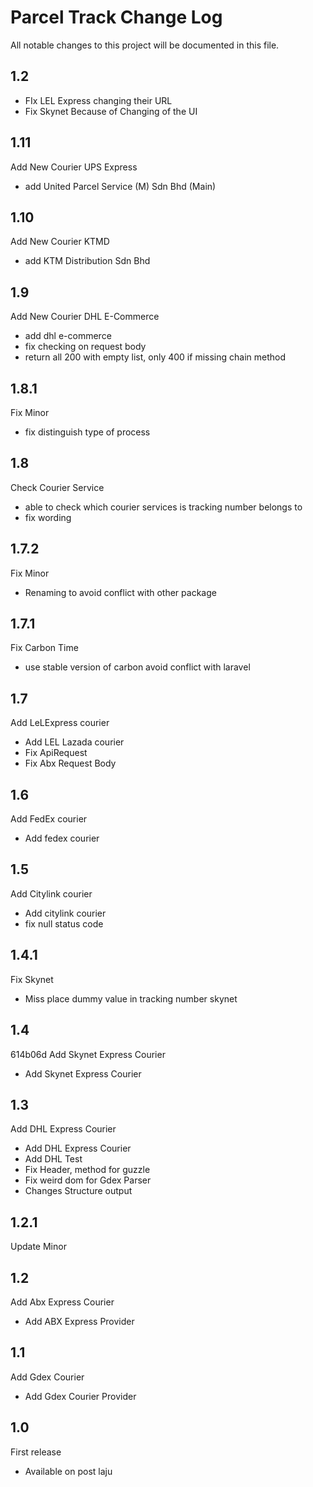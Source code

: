 # Parcel Track Change Log

All notable changes to this project will be documented in this file.

## 1.2
- FIx LEL Express changing their URL
- Fix Skynet Because of Changing of the UI

## 1.11
Add New Courier UPS Express
- add United Parcel Service (M) Sdn Bhd (Main)

## 1.10
Add New Courier KTMD
- add KTM Distribution Sdn Bhd

## 1.9
Add New Courier DHL E-Commerce
- add dhl e-commerce
- fix checking on request body
- return all 200 with empty list, only 400 if missing chain method

## 1.8.1
Fix Minor
- fix distinguish type of process

## 1.8
Check Courier Service
- able to check which courier services is tracking number belongs to
- fix wording

## 1.7.2
Fix Minor
- Renaming to avoid conflict with other package

## 1.7.1
Fix Carbon Time
- use stable version of carbon avoid conflict with laravel

## 1.7
Add LeLExpress courier

- Add LEL Lazada courier
- Fix ApiRequest
- Fix Abx Request Body

## 1.6
Add FedEx courier

- Add fedex courier

## 1.5
Add Citylink courier

- Add citylink courier
- fix null status code
 
## 1.4.1
Fix Skynet
- Miss place dummy value in tracking number skynet
 
 
## 1.4
 614b06d
Add Skynet Express Courier
- Add Skynet Express Courier


## 1.3
Add DHL Express Courier

- Add DHL Express Courier
- Add DHL Test
- Fix Header, method for guzzle
- Fix weird dom for Gdex Parser
- Changes Structure output
 
## 1.2.1
Update Minor


## 1.2
Add Abx Express Courier
- Add ABX Express Provider

## 1.1
Add Gdex Courier
- Add Gdex Courier Provider

## 1.0
First release
- Available on post laju
